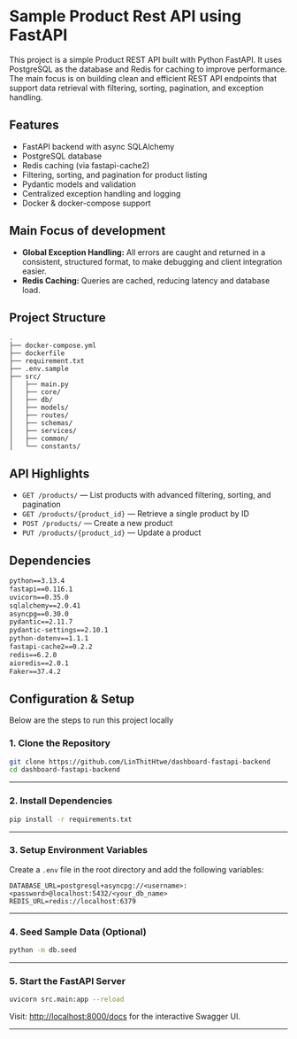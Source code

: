# Sample Product Rest API using FastAPI

This project is a simple Product REST API built with Python FastAPI. It uses PostgreSQL as the database and Redis for caching to improve performance. The main focus is on building clean and efficient REST API endpoints that support data retrieval with filtering, sorting, pagination, and exception handling.

## Features

- FastAPI backend with async SQLAlchemy
- PostgreSQL database
- Redis caching (via fastapi-cache2)
- Filtering, sorting, and pagination for product listing
- Pydantic models and validation
- Centralized exception handling and logging
- Docker & docker-compose support

## Main Focus of development

- **Global Exception Handling:** All errors are caught and returned in a consistent, structured format, to make debugging and client integration easier.
- **Redis Caching:** Queries are cached, reducing latency and database load.

## Project Structure

```
.
├── docker-compose.yml
├── dockerfile
├── requirement.txt
├── .env.sample
├── src/
│   ├── main.py
│   ├── core/
│   ├── db/
│   ├── models/
│   ├── routes/
│   ├── schemas/
│   ├── services/
│   ├── common/
│   └── constants/
```

## API Highlights

- `GET /products/` — List products with advanced filtering, sorting, and pagination
- `GET /products/{product_id}` — Retrieve a single product by ID
- `POST /products/` — Create a new product
- `PUT /products/{product_id}` — Update a product

## Dependencies

```txt
python==3.13.4
fastapi==0.116.1
uvicorn==0.35.0
sqlalchemy==2.0.41
asyncpg==0.30.0
pydantic==2.11.7
pydantic-settings==2.10.1
python-dotenv==1.1.1
fastapi-cache2==0.2.2
redis==6.2.0
aioredis==2.0.1
Faker==37.4.2
```

## Configuration & Setup

Below are the steps to run this project locally

### 1. Clone the Repository

```bash
git clone https://github.com/LinThitHtwe/dashboard-fastapi-backend
cd dashboard-fastapi-backend
```

---

### 2. Install Dependencies

```bash
pip install -r requirements.txt
```

---

### 3. Setup Environment Variables

Create a `.env` file in the root directory and add the following variables:

```env
DATABASE_URL=postgresql+asyncpg://<username>:<password>@localhost:5432/<your_db_name>
REDIS_URL=redis://localhost:6379
```

---

### 4. Seed Sample Data (Optional)

```bash
python -m db.seed
```

---

### 5. Start the FastAPI Server

```bash
uvicorn src.main:app --reload
```

Visit: [http://localhost:8000/docs](http://localhost:8000/docs) for the interactive Swagger UI.

---
